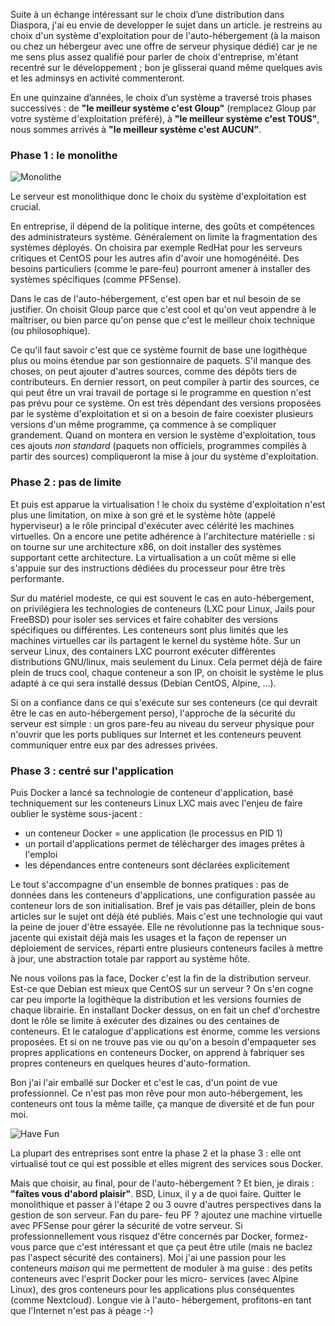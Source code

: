 <!-- title: Choix du système pour s'auto-héberger -->
<!-- category: Hébergement -->
<!-- tag: planet -->

Suite à un échange intéressant sur le choix d’une distribution dans Diaspora,
j'ai eu envie de developper le sujet dans un article.<!-- more --> je restreins au choix
d'un système d'exploitation pour de l'auto-hébergement (à la maison ou chez un
hébergeur avec une offre de serveur physique dédié) car je ne me sens plus
assez qualifié pour parler de choix d'entreprise, m'étant recentré sur le
développement ; bon je glisserai quand même quelques avis et les adminsys en
activité commenteront.

En une quinzaine d’années, le choix d’un système a traversé trois phases
successives : de **"le meilleur système c'est Gloup"** (remplacez Gloup par
votre système d'exploitation préféré), à **"le meilleur système c'est TOUS"**,
nous sommes arrivés à **"le meilleur système c'est AUCUN"**.

### Phase 1 : le monolithe

![Monolithe](/images/2018/monolithe.jpg#left)

Le serveur est monolithique donc le choix du système d'exploitation est crucial.

En entreprise, il dépend de la politique interne, des goûts et compétences des
administrateurs système. Généralement on limite la fragmentation des systèmes
déployés. On choisira par exemple RedHat pour les serveurs critiques et CentOS
pour les autres afin d'avoir une homogénéité. Des besoins particuliers (comme
le pare-feu) pourront amener à installer des systèmes spécifiques (comme
PFSense).

Dans le cas de l'auto-hébergement, c'est open bar et nul besoin de se
justifier. On choisit Gloup parce que c'est cool et qu'on veut appendre à le
maîtriser, ou bien parce qu'on pense que c'est le meilleur choix technique (ou
philosophique).

Ce qu'il faut savoir c'est que ce système fournit de base une logithèque plus
ou moins étendue par son gestionnaire de paquets. S'il manque des choses, on
peut ajouter d'autres sources, comme des dépôts tiers de contributeurs. En
dernier ressort, on peut compiler à partir des sources, ce qui peut être un
vrai travail de portage si le programme en question n'est pas prévu pour ce
système. On est très dépendant des versions proposées par le système
d'exploitation et si on a besoin de faire coexister plusieurs versions d'un
même programme, ça commence à se compliquer grandement. Quand on montera en
version le système d'exploitation, tous ces ajouts *non standard* (paquets non
officiels, programmes compilés à partir des sources) compliqueront la mise à
jour du système d'exploitation.

### Phase 2 : pas de limite

Et puis est apparue la virtualisation ! le choix du système d'exploitation
n'est plus une limitation, on mixe à son gré et le système hôte (appelé
hyperviseur) a le rôle principal d'exécuter avec célérité les machines
virtuelles. On a encore une petite adhérence à l'architecture matérielle : si
on tourne sur une architecture x86, on doit installer des systèmes supportant
cette architecture. La virtualisation a un coût même si elle s'appuie sur des
instructions dédiées du processeur pour être très performante.

Sur du matériel modeste, ce qui est souvent le cas en auto-hébergement, on
privilégiera les technologies de conteneurs (LXC pour Linux, Jails pour
FreeBSD) pour isoler ses services et faire cohabiter des versions spécifiques
ou différentes. Les conteneurs sont plus limités que les machines virtuelles
car ils partagent le kernel du système hôte. Sur un serveur Linux, des
containers LXC pourront exécuter différentes distributions GNU/linux, mais
seulement du Linux. Cela permet déjà de faire plein de trucs cool, chaque
conteneur a son IP, on choisit le système le plus adapté à ce qui sera
installé dessus (Debian CentOS, Alpine, ...).

Si on a confiance dans ce qui s'exécute sur ses conteneurs (ce qui devrait
être le cas en auto-hébergement perso), l'approche de la sécurité du serveur
est simple : un gros pare-feu au niveau du serveur physique pour n'ouvrir que
les ports publiques sur Internet et les conteneurs peuvent communiquer entre
eux par des adresses privées.  

### Phase 3 : centré sur l'application

Puis Docker a lancé sa technologie de conteneur d'application, basé
techniquement sur les conteneurs Linux LXC mais avec l'enjeu de faire oublier
le système sous-jacent :

- un conteneur Docker = une application (le processus en PID 1)
- un portail d'applications permet de télécharger des images prêtes à l'emploi
- les dépendances entre conteneurs sont déclarées explicitement

Le tout s'accompagne d'un ensemble de bonnes pratiques : pas de données dans
les conteneurs d'applications, une configuration passée au conteneur lors de
son initialisation. Bref je vais pas détailler, plein de bons articles sur le
sujet ont déjà été publiés. Mais c'est une technologie qui vaut la peine de
jouer d'être essayée. Elle ne révolutionne pas la technique sous-jacente qui
existait déjà mais les usages et la façon de repenser un déploiement de
services, réparti entre plusieurs conteneurs faciles à mettre à jour, une
abstraction totale par rapport au système hôte.

Ne nous voilons pas la face, Docker c'est la fin de la distribution serveur.
Est-ce que Debian est mieux que CentOS sur un serveur ? On s'en cogne car peu
importe la logithèque la distribution et les versions fournies de chaque
librairie. En installant Docker dessus, on en fait un chef d'orchestre dont le
rôle se limite à exécuter des dizaines ou des centaines de conteneurs. Et le
catalogue d'applications est énorme, comme les versions proposées. Et si on ne
trouve pas vie ou qu'on a besoin d'empaqueter ses propres applications en
conteneurs Docker, on apprend à fabriquer ses propres conteneurs en quelques
heures d'auto-formation.

Bon j'ai l'air emballé sur Docker et c'est le cas, d'un point de vue
professionnel. Ce n'est pas mon rêve pour mon auto-hébergement, les conteneurs
ont tous la même taille, ça manque de diversité et de fun pour moi.

![Have Fun](/images/2018/havefun.jpg#left)

La plupart des entreprises sont entre la phase 2 et la phase 3 : elle ont
virtualisé tout ce qui est possible et elles migrent des services sous
Docker.

Mais que choisir, au final, pour de l'auto-hébergement ? Et bien, je dirais :
**"faîtes vous d'abord plaisir"**. BSD, Linux, il y a de quoi faire. Quitter
le monolithique et passer à l'étape 2 ou 3 ouvre d'autres perspectives dans la
gestion de son serveur. Fan du pare- feu PF ? ajoutez une machine virtuelle
avec PFSense pour gérer la sécurité de votre serveur. Si professionnellement
vous risquez d'être concernés par Docker, formez-vous parce que c'est
intéressant et que ça peut être utile (mais ne baclez pas l'aspect sécurité
des containers). Moi j'ai une passion pour les conteneurs *maison* qui me
permettent de moduler à ma guise : des petits conteneurs avec l'esprit Docker
pour les micro- services (avec Alpine Linux), des gros conteneurs pour les
applications plus conséquentes (comme Nextcloud). Longue vie à l'auto-
hébergement, profitons-en tant que l'Internet n'est pas à péage :-)

